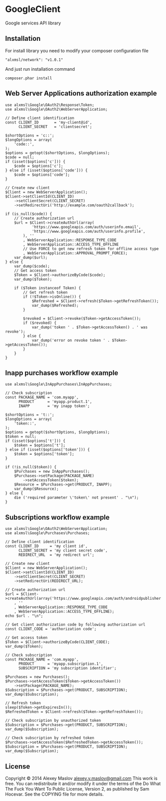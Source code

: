 GoogleClient
============

Google services API library

Installation
-------

For install library you need to modify your composer configuration file

    "alxmsl/network": "v1.0.1"

And just run installation command

    composer.phar install

Web Server Applications authorization example
-------

    use alxmsl\Google\OAuth2\Response\Token;
    use alxmsl\Google\OAuth2\WebServerApplication;

    // Define client identification
    const CLIENT_ID       = 'my-client@id',
          CLIENT_SECRET   = 'clientsecret';

    $shortOptions = 'c::';
    $longOptions = array(
        'code::',
    );
    $options = getopt($shortOptions, $longOptions);
    $code = null;
    if (isset($options['c'])) {
        $code = $options['c'];
    } else if (isset($options['code'])) {
        $code = $options['code'];
    }

    // Create new client
    $Client = new WebServerApplication();
    $Client->setClientId(CLIENT_ID)
        ->setClientSecret(CLIENT_SECRET)
        ->setRedirectUri('http://example.com/oauth2callback');

    if (is_null($code)) {
        // Create authorization url
        $url = $Client->createAuthUrl(array(
                'https://www.googleapis.com/auth/userinfo.email',
                'https://www.googleapis.com/auth/userinfo.profile',
            ), ''
            , WebServerApplication::RESPONSE_TYPE_CODE
            , WebServerApplication::ACCESS_TYPE_OFFLINE
            // Use FORCE to get new refresh token for offline access type
            , WebServerApplication::APPROVAL_PROMPT_FORCE);
        var_dump($url);
    } else {
        var_dump($code);
        // Get access token
        $Token = $Client->authorizeByCode($code);
        var_dump($Token);

        if ($Token instanceof Token) {
            // Get refresh token
            if (!$Token->isOnline()) {
                $Refreshed = $Client->refresh($Token->getRefreshToken());
                var_dump($Refreshed);
            }

            $revoked = $Client->revoke($Token->getAccessToken());
            if ($revoked) {
                var_dump('token ' . $Token->getAccessToken() . ' was revoke');
            } else {
                var_dump('error on revoke token ' . $Token->getAccessToken());
            }
        }
    }

Inapp purchases workflow example
-------

    use alxmsl\Google\InAppPurchases\InAppPurchases;

    // Check subscription
    const PACKAGE_NAME = 'com.myapp',
          PRODUCT      = 'myapp.product.1',
          INAPP        = 'my inapp token';

    $shortOptions = 't::';
    $longOptions = array(
        'token::',
    );
    $options = getopt($shortOptions, $longOptions);
    $token = null;
    if (isset($options['t'])) {
        $token = $options['t'];
    } else if (isset($options['token'])) {
        $token = $options['token'];
    }

    if (!is_null($token)) {
        $Purchases = new InAppPurchases();
        $Purchases->setPackage(PACKAGE_NAME)
            ->setAccessToken($token);
        $Resource = $Purchases->get(PRODUCT, INAPP);
        var_dump($Resource);
    } else {
        die ('required parameter \'token\' not present' . "\n");
    }

Subscriptions workflow example
-------

    use alxmsl\Google\OAuth2\WebServerApplication;
    use alxmsl\Google\Purchases\Purchases;

    // Define client identification
    const CLIENT_ID     = 'my client id',
          CLIENT_SECRET = 'my client secret code',
          REDIRECT_URL  = 'my redirect url';

    // Create new client
    $Client = new WebServerApplication();
    $Client->setClientId(CLIENT_ID)
        ->setClientSecret(CLIENT_SECRET)
        ->setRedirectUri(REDIRECT_URL);

    // Create authorization url
    $url = $Client->createAuthUrl(array('https://www.googleapis.com/auth/androidpublisher')
        , ''
        , WebServerApplication::RESPONSE_TYPE_CODE
        , WebServerApplication::ACCESS_TYPE_OFFLINE);
    echo $url . "\n";

    // Get client authorization code by following authorization url
    const CLIENT_CODE = 'authorization code';

    // Get access token
    $Token = $Client->authorizeByCode(CLIENT_CODE);
    var_dump($Token);

    // Check subscription
    const PACKAGE_NAME = 'com.myapp',
          PRODUCT      = 'myapp.subscription.1',
          SUBSCRIPTION = 'my subscription identifier';

    $Purchases = new Purchases();
    $Purchases->setAccessToken($Token->getAccessToken())
        ->setPackage(PACKAGE_NAME);
    $Subscription = $Purchases->get(PRODUCT, SUBSCRIPTION);
    var_dump($Subscription);

    // Refresh token
    sleep($Token->getExpiresIn());
    $RefreshedToken = $Client->refresh($Token->getRefreshToken());

    // Check subscription by unauthorized token
    $Subscription = $Purchases->get(PRODUCT, SUBSCRIPTION);
    var_dump($Subscription);

    // Check subscription by refreshed token
    $Purchases->setAccessToken($RefreshedToken->getAccessToken());
    $Subscription = $Purchases->get(PRODUCT, SUBSCRIPTION);
    var_dump($Subscription);

License
-------
Copyright © 2014 Alexey Maslov <alexey.y.maslov@gmail.com>
This work is free. You can redistribute it and/or modify it under the
terms of the Do What The Fuck You Want To Public License, Version 2,
as published by Sam Hocevar. See the COPYING file for more details.
